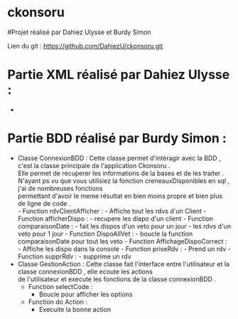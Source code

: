 # ckonsoru


#Projet réalisé par Dahiez Ulysse et Burdy Simon


Lien du git : https://github.com/DahiezU/ckonsoru.git

# Partie XML réalisé par Dahiez Ulysse :

  -


# Partie BDD réalisé par Burdy Simon : 

  - Classe ConnexionBDD :
    Cette  classe   permet d'intéragir avec la BDD , c'est  la classe principale de l'application Ckonsoru . <br>
    Elle permet de  recuperer les informations de la bases et de les traiter \. <br>
    N'ayant ps vu que vous utilisiez la fonction creneauxDisponibles en sql , j'ai de nombreuses fonctions <br> 
    permettant d'avoir le meme résultat en bien moins propre et bien plus de ligne de code \.<br> 
        -  Function rdvClientAfficher :
            -   Affiche  tout les rdvs d'un Client
        -   Function  afficherDispo :
            -   recupere les diapo d'un client 
        -  Function comparaisonDate :
            -   fait les dispos d'un veto pour un jour  - les rdvs d'un veto pour 1 jour
        - Function DispoAllVet :
            -  boucle la function comparaisonDate pour tout les veto 
        -  Function AffichageDispoCorrect :
            -  Affiche les dispo dans la console 
        -  Function priseRdv :
            -  Prend un rdv 
         - Function supprRdv :
           -  supprime un rdv 
  -  Classe GestionAction :
    Cette classe fait l'interface entre l'utilisateur et la classe connexionBDD , elle ecoute les actions <br>
    de l'utilisateur et execute les fonctions de la classe connexionBDD \. <br>
      -  Function selectCode :
          -   Boucle pour afficher les options 
      -  Function do Action :
          -  Execuite la bonne action 
